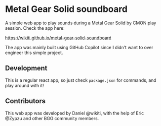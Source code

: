 # Metal Gear Solid soundboard

A simple web app to play sounds during a Metal Gear Solid by CMON play session. Check the app here:

https://wikiti.github.io/metal-gear-solid-soundboard

The app was mainly built using GitHub Copilot since I didn't want to over engineer this simple project.

## Development

This is a regular react app, so just check `package.json` for commands, and play around with it!

## Contributors

This web app was developed by Daniel @wikiti, with the help of Eric @Zypzu and other BGG community members.
